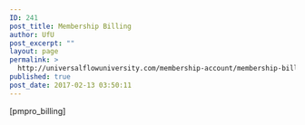 ```yaml
---
ID: 241
post_title: Membership Billing
author: UfU
post_excerpt: ""
layout: page
permalink: >
  http://universalflowuniversity.com/membership-account/membership-billing/
published: true
post_date: 2017-02-13 03:50:11
---
```

[pmpro_billing]